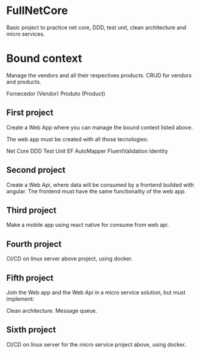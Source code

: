 # FullNetCore

Basic project to practice net core, DDD, test unit, clean architecture and micro services.

# Bound context

Manage the vendors and all their respectives products.
CRUD for vendors and products.

Fornecedor (Vendor)
Produto (Product)

## First project

Create a Web App where you can manage the bound context listed above.

The web app must be created with all those tecnologies:

Net Core
DDD
Test Unit
EF
AutoMapper
FluentValidation
Identity

## Second project

Create a Web Api, where data will be consumed by a frontend builded with angular.
The frontend must have the same functionality of the web app.

## Third project

Make a mobile app using react native for consume from web api.

## Fourth project

CI/CD on linux server above project, using docker.

## Fifth project

Join the Web app and the Web Api in a micro service solution, but must implement:

Clean architecture.
Message queue.

## Sixth project

CI/CD on linux server for the micro service project above, using docker.